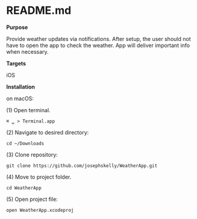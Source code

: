 #  README.md

**Purpose**

Provide weather updates via notifications. After setup, the user should not have to open the app to check the weather. App will deliver important info when necessary.

**Targets**

iOS

**Installation**

on macOS:

(1) Open terminal.

    ⌘ ␣ > Terminal.app
    
(2) Navigate to desired directory:

    cd ~/Downloads
    
(3) Clone repository: 

    git clone https://github.com/josephskelly/WeatherApp.git
    
(4) Move to project folder.

    cd WeatherApp
    
(5) Open project file:

    open WeatherApp.xcodeproj
